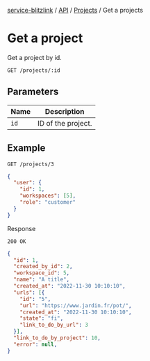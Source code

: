 [service-blitzlink](../../../README.md) / [API](../README.md) / [Projects](./README.md) / Get a projects

# Get a project

Get a project by id.

```
GET /projects/:id
```

## Parameters

| Name | Description        |
|------|--------------------|
| `id` | ID of the project. |

## Example

```
GET /projects/3
```

```json
{
  "user": {
    "id": 1,
    "workspaces": [5],
    "role": "customer"
  }
}
```

Response

```
200 OK
```

```json
{
  "id": 1,
  "created_by_id": 2,
  "workspace_id": 5,
  "name": "A title",
  "created_at": "2022-11-30 10:10:10",
  "urls": [{
    "id": "5",
    "url": "https://www.jardin.fr/pot/",
    "created_at": "2022-11-30 10:10:10",
    "state": "fi",
    "link_to_do_by_url": 3
  }],
  "link_to_do_by_project": 10,
  "error": null,
}
```
